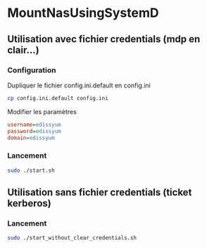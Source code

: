 # MountNasUsingSystemD

## Utilisation avec fichier credentials (mdp en clair...)

### Configuration

Dupliquer le fichier config.ini.default en config.ini 

```bash
cp config.ini.default config.ini
```

Modifier les paramètres 
```ini
username=edissyum
password=edissyum
domain=edissyum
```

### Lancement

```bash
sudo ./start.sh
```

## Utilisation sans fichier credentials (ticket kerberos)

### Lancement

```bash
sudo ./start_without_clear_credentials.sh
```

